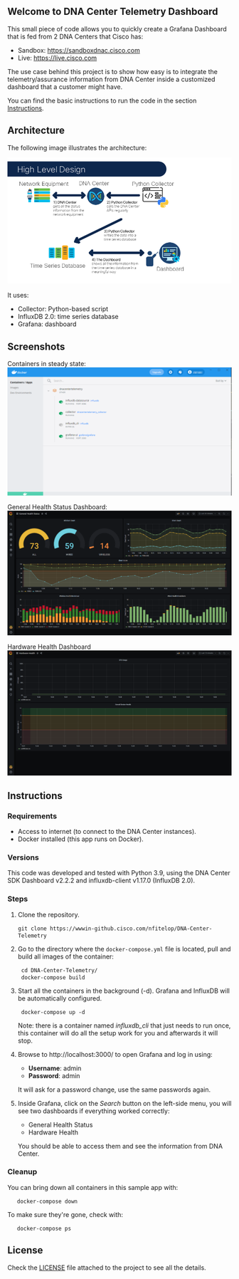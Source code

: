 ## Welcome to DNA Center Telemetry Dashboard

This small piece of code allows you to quickly create a Grafana Dashboard 
that is fed from 2 DNA Centers that Cisco has:
- Sandbox: https://sandboxdnac.cisco.com
- Live: https://live.cisco.com

The use case behind this project is to show how easy is to integrate the 
telemetry/assurance information from DNA Center inside a customized dashboard
that a customer might have.

You can find the basic instructions to run the code in the section 
[Instructions](#Instructions).

## Architecture

The following image illustrates the architecture:

![Architecture](/images/architecture.png)

It uses:
- Collector: Python-based script
- InfluxDB 2.0: time series database
- Grafana: dashboard

## Screenshots

Containers in steady state:
![Containers in steady state](/images/containers_steady.png)

General Health Status Dashboard:
![General Health Status Dashboard](/images/general_health_status.png)

Hardware Health Dashboard
![Hardware Health Dashboard](/images/hardware_health.png)

## Instructions

### Requirements

- Access to internet (to connect to the DNA Center instances).
- Docker installed (this app runs on Docker).

### Versions

This code was developed and tested with Python 3.9, using the DNA Center SDK 
Dashboard v2.2.2 and influxdb-client v1.17.0 (InfluxDB 2.0).

### Steps

1. Clone the repository.
   ```
   git clone https://wwwin-github.cisco.com/nfitelop/DNA-Center-Telemetry
   ```

2. Go to the directory where the `docker-compose.yml` file is located, pull and
 build all images of the container:
   ```
    cd DNA-Center-Telemetry/
    docker-compose build
   ```

3. Start all the containers in the background (-d). Grafana and InfluxDB will 
   be automatically configured. 
   ```
    docker-compose up -d
   ```
   
   Note: there is a container named _influxdb_cli_ that just needs to run 
   once, this container will do all the setup work for you and afterwards 
   it will stop.

   
4. Browse to http://localhost:3000/ to open Grafana and log in using:
   - **Username**: admin
   - **Password**: admin
   
   It will ask for a password change, use the same passwords again.
   

5. Inside Grafana, click on the _Search_ button on the left-side menu, you 
   will see two dashboards if everything worked correctly:
   - General Health Status 
   - Hardware Health
    
    You should be able to access them and see the information from DNA Center.
       
### Cleanup

You can bring down all containers in this sample app with:
```
   docker-compose down
```

To make sure they're gone, check with:
```
   docker-compose ps
```

## License

Check the [LICENSE][LICENSE] file attached to the project to see all the 
details.

[DOCS]: ./docs
[LICENSE]: ./LICENSE.md